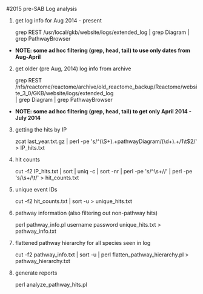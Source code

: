 #2015 pre-SAB Log analysis

1) get log info for Aug 2014 - present 

    grep REST /usr/local/gkb/website/logs/extended_log | grep Diagram | grep PathwayBrowser   

* <b>NOTE: some ad hoc filtering (grep, head, tail) to use only dates from Aug-April</b>

2) get older (pre Aug, 2014) log info from archive

    grep REST /nfs/reactome/reactome/archive/old_reactome_backup/Reactome/website_3_0/GKB/website/logs/extended_log \
    | grep Diagram | grep PathwayBrowser    

* <b>NOTE: some ad hoc filtering (grep, head, tail) to get only April 2014 - July 2014</b>

3) getting the hits by IP

    zcat last_year.txt.gz | perl -pe 's/^(\S+).+pathwayDiagram\/(\d+).+$/$1\t$2/' > IP_hits.txt

4) hit counts

    cut -f2 IP_hits.txt | sort | uniq -c | sort -nr | perl -pe 's/^\s+//' | perl -pe 's/\s+/\t/' > hit_counts.txt    

5) unique event IDs

    cut -f2 hit_counts.txt | sort -u > unique_hits.txt    

6) pathway information (also filtering out non-pathway hits)

    perl pathway_info.pl username password unique_hits.txt > pathway_info.txt

7) flattened pathway hierarchy for all species seen in log

    cut -f2 pathway_info.txt | sort -u | perl flatten_pathway_hierarchy.pl > pathway_hierarchy.txt

8) generate reports
 
    perl analyze_pathway_hits.pl
    


